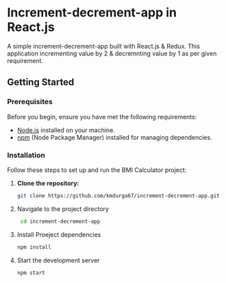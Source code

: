 # Increment-decrement-app in React.js

A simple increment-decrement-app built with React.js & Redux. This application incrementing value by 2 & decremnting value by 1 as per given requirement.

## Getting Started

### Prerequisites

Before you begin, ensure you have met the following requirements:

- [Node.js](https://nodejs.org/) installed on your machine.
- [npm](https://www.npmjs.com/) (Node Package Manager) installed for managing dependencies.

### Installation

Follow these steps to set up and run the BMI Calculator project:

1. **Clone the repository:**

   ```bash
   git clone https://github.com/kmdurga67/increment-decrement-app.git

2. Navigate to the project directory
   ```bash
    cd increment-decrement-app
3. Install Proeject dependencies
    ```bash
    npm install
4. Start the development server
    ```bash
    npm start